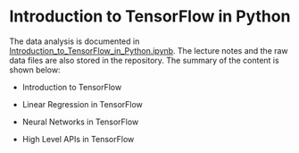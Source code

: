 # Introduction to TensorFlow in Python

The data analysis is documented in [Introduction_to_TensorFlow_in_Python.ipynb](https://github.com/iDataist/Introduction-to-TensorFlow-in-Python/blob/master/Introduction_to_TensorFlow_in_Python.ipynb). The lecture notes and the raw data files are also stored in the repository. The summary of the content is shown below:

- Introduction to TensorFlow

- Linear Regression in TensorFlow

- Neural Networks in TensorFlow

- High Level APIs in TensorFlow
